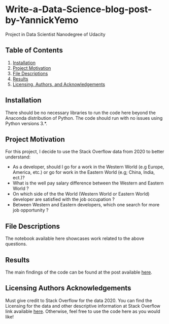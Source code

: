 # Write-a-Data-Science-blog-post-by-YannickYemo
Project in Data Scientist Nanodegree of Udacity

## Table of Contents
1. [Installation](https://github.com/yannsonnboys/-Data-Science-Write-a-Data-Science-blog-post-by-YannickYemo#installation)
2. [Project Motivation](https://github.com/yannsonnboys/-Data-Science-Write-a-Data-Science-blog-post-by-YannickYemo#project-motivation)
3. [File Descriptions](https://github.com/yannsonnboys/-Data-Science-Write-a-Data-Science-blog-post-by-YannickYemo#file-descriptions)
4. [Results](https://github.com/yannsonnboys/-Data-Science-Write-a-Data-Science-blog-post-by-YannickYemo#results)
5. [Licensing, Authors, and Acknowledgements](https://github.com/yannsonnboys/-Data-Science-Write-a-Data-Science-blog-post-by-YannickYemo#licensing-authors-and-acknowledgements)

## Installation
There should be no necessary libraries to run the code here beyond the Anaconda distribution of Python. The code should run with no issues using Python versions 3.*.

## Project Motivation
For this project, I decide to use the Stack Overflow data from 2020 to better understand:

- As a developer, should I go for a work in the Western World (e.g Europe, America, etc.) or go for work in the Eastern World (e.g; China, India, ect.)?
- What is the well pay salary difference between the Western and Eastern World ?
- On which side of the the World (Western World or Eastern World) developer are satisfied with the job occupation ?
- Between Western and Eastern developers, which one search for more job opportunity ?

## File Descriptions
The notebook available here showcases work related to the above questions.

## Results
The main findings of the code can be found at the post available [here](https://medium.com/).

## Licensing Authors Acknowledgements
Must give credit to Stack Overflow for the data 2020. You can find the Licensing for the data and other descriptive information at Stack Overflow link available [here](https://insights.stackoverflow.com/survey). Otherwise, feel free to use the code here as you would like!
